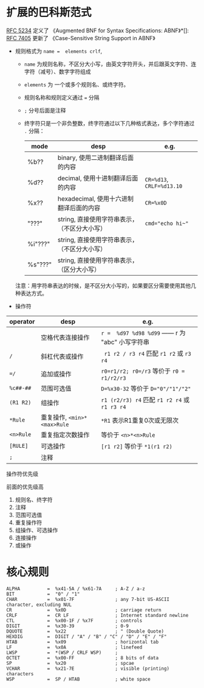 

# 扩展的巴科斯范式

[RFC 5234](https://tools.ietf.org/html/rfc5234) 定义了 
《Augmented BNF for Syntax Specifications: ABNF》*[]: 
[RFC 7405](https://tools.ietf.org/html/rfc7405) 更新了
《Case-Sensitive String Support in ABNF》


* 规则格式为 `name =  elements crlf`, 
    * `name` 为规则名称，不区分大小写，由英文字符开头，并后跟英文字符、连字符（减号）、数字字符组成
    * `elements` 为 一个或多个规则名、或终字符。
    * 规则名称和规则定义通过 `=` 分隔
    * `;` 分号后面是注释
    *  终字符只是一个非负整数，终字符通过以下几种格式表达，多个字符通过 `.` 分隔：
    
        |mode |desp                                             |e.g.|
        |-----|-------------------------------------------------|-----|
        |%b?? |binary, 使用二进制翻译后面的内容                     |     |
        |%d?? |decimal, 使用十进制翻译后面的内容                    |`CR=%d13`, `CRLF=%d13.10`|
        |%x?? |hexadecimal, 使用十六进制翻译后面的内容               |`CR=%x0D`|
        |"???"|string, 直接使用字符串表示，（不区分大小写）         |`cmd="echo hi~"`|
        |%i"???"|string, 直接使用字符串表示，（不区分大小写）         ||
        |%s"???"|string, 直接使用字符串表示，（区分大小写）         ||


    注意：用字符串表达的时候，是不区分大小写的，如果要区分需要使用其他几种表达方式。
* 操作符

|operator|desp|e.g.|
|--------|------|----|
|` `    |空格代表连接操作| `r =  %d97 %d98 %d99` —— r 为 "abc" 小写字符串|
|`/`    |斜杠代表或操作  | ` r1 r2 / r3 r4` 匹配 `r1 r2` 或 `r3 r4`|
|`=/`   |追加或操作|`r0=r1/r2; r0=/r3` 等价于 `r0 = r1/r2/r3`|
|`%c##-##`|范围可选值|`D=%x30-32` 等价于 `D="0"/"1"/"2"`|
|`(R1 R2)`|组操作| `r1 (r2/r3) r4` 匹配 `r1 r2 r4` 或 `r1 r3 r4`|
|`*Rule`|重复操作, `<min>*<max>Rule`| `*R1` 表示R1重复0次或无限次|
|`<n>Rule`|重复指定次数操作|等价于 `<n>*<n>Rule`|
|`[RULE]` |可选操作 |`[r1 r2]` 等价于 `*1(r1 r2)`|
|`;`     |注释||

操作符优先级

前面的优先级高

 
1. 规则名、终字符
1. 注释
1. 范围可选值
1. 重复操作符
1. 组操作、可选操作
1. 连接操作
1. 或操作


# 核心规则

```
ALPHA          =  %x41-5A / %x61-7A     ; A-Z / a-z
BIT            =  "0" / "1"
CHAR           =  %x01-7F               ; any 7-bit US-ASCII character, excluding NUL
CR             =  %x0D                  ; carriage return
CRLF           =  CR LF                 ; Internet standard newline
CTL            =  %x00-1F / %x7F        ; controls
DIGIT          =  %x30-39               ; 0-9
DQUOTE         =  %x22                  ; " (Double Quote)
HEXDIG         =  DIGIT / "A" / "B" / "C" / "D" / "E" / "F" 
HTAB           =  %x09                  ; horizontal tab
LF             =  %x0A                  ; linefeed
LWSP           =  *(WSP / CRLF WSP)     ; 
OCTET          =  %x00-FF               ; 8 bits of data
SP             =  %x20                  ; spcae
VCHAR          =  %x21-7E               ; visible (printing) characters
WSP            =  SP / HTAB             ; white space
```

 
